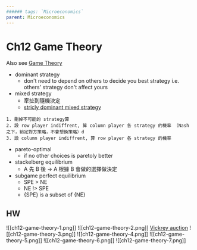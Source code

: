 ```yaml
---
###### tags: `Microeconomics`
parent: Microeconomics
---
```


# Ch12 Game Theory

Also see [Game Theory](../../Hung-Yu/Game%20Theory%20for%20Wireless%20Network/Game%20Theory)

- dominant strategy
	- don't need to depend on others to decide you best strategy
	    i.e. others' strategy don't affect yours
- mixed strategy
	- 牽扯到隨機決定
	- [stricly dominant mixed strategy](https://www.youtube.com/watch?v=3dd-IRedU0U&feature=youtu.be&list=PLKI1h_nAkaQoDzI4xDIXzx6U2ergFmedo)

```
1. 刪掉不可能的 strategy算
2. 設 row player indiffrent, 算 column player 各 strategy 的機率 （Nash 之下，給定對方策略，不會想換策略）d
3. 設 column player indiffrent, 算 row player 各 strategy 的機率
```

- pareto-optimal
	- if no other choices is paretoly better
- stackelberg equilibrium
	- A 先 B 後 → A 根據 B 會做的選擇做決定
- subgame perfect equilibrium  
	- SPE > NE
	- NE !> SPE
	- {SPE} is a subset of {NE}

## HW

![[ch12-game-theory-1.png]]
![[ch12-game-theory-2.png]]
[Vickrey auction](https://en.wikipedia.org/wiki/Vickrey_auction#Use_in_network_routing)
![[ch12-game-theory-3.png]]
![[ch12-game-theory-4.png]]
![[ch12-game-theory-5.png]]
![[ch12-game-theory-6.png]]
![[ch12-game-theory-7.png]]
